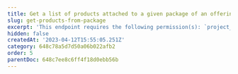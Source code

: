 ```yaml
---
title: Get a list of products attached to a given package of an offering
slug: get-products-from-package
excerpt: 'This endpoint requires the following permission(s): `project_configuration:packages:read`.'
hidden: false
createdAt: '2023-04-12T15:55:05.251Z'
category: 648c78a5d7d50a06b022afb2
order: 5
parentDoc: 648c7ee8c6ff4f18d0ebb56b
---
```

